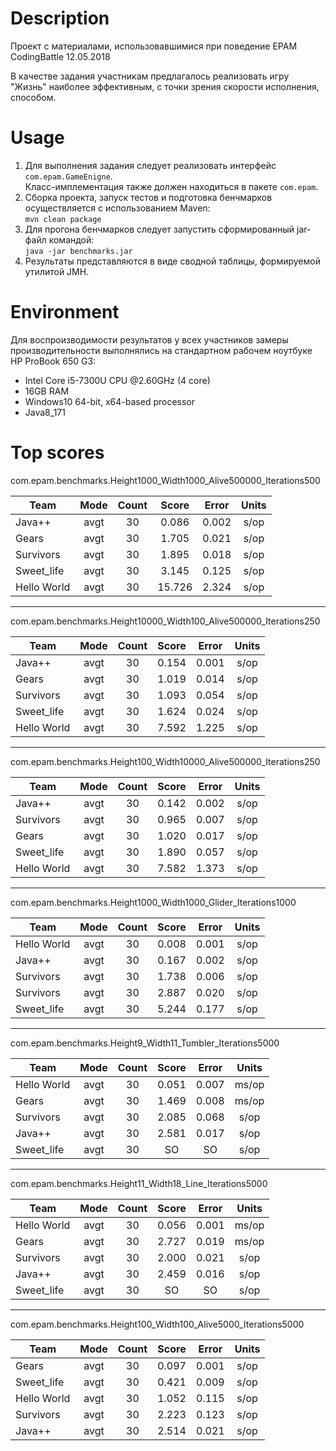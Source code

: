# Description
Проект с материалами, использовавшимися при поведение EPAM CodingBattle 12.05.2018

В качестве задания участникам предлагалось реализовать игру "Жизнь" наиболее эффективным, с точки зрения скорости исполнения, способом.

# Usage
1. Для выполнения задания следует реализовать интерфейс `com.epam.GameEnigne`. <br/>Класс-имплементация также должен находиться в пакете `com.epam`.
2. Сборка проекта, запуск тестов и подготовка бенчмарков осуществляется с использованием Maven: <br/>`mvn clean package`
3. Для прогона бенчмарков следует запустить сформированный jar-файл командой: <br/>`java -jar benchmarks.jar`
4. Результаты представляются в виде сводной таблицы, формируемой утилитой JMH.

# Environment
Для воспроизводимости результатов у всех участников замеры производительности выполнялись на стандартном рабочем ноутбуке HP ProBook 650 G3:
* Intel Core i5-7300U CPU @2.60GHz (4 core)
* 16GB RAM
* Windows10 64-bit, x64-based processor
* Java8_171

# Top scores

com.epam.benchmarks.Height1000_Width1000_Alive500000_Iterations500

|     Team    | Mode | Count |  Score | Error | Units |
|-------------|:----:|:-----:|:------:|:-----:|:-----:|
| Java++      | avgt |   30  |  0.086 | 0.002 |  s/op |
| Gears       | avgt |   30  |  1.705 | 0.021 |  s/op |
| Survivors   | avgt |   30  |  1.895 | 0.018 |  s/op |
| Sweet_life  | avgt |   30  |  3.145 | 0.125 |  s/op |
| Hello World | avgt |   30  | 15.726 | 2.324 |  s/op |

----

com.epam.benchmarks.Height10000_Width100_Alive500000_Iterations250

|     Team    | Mode | Count | Score | Error | Units |
|-------------|:----:|:-----:|:-----:|:-----:|:-----:|
| Java++      | avgt |   30  | 0.154 | 0.001 |  s/op |
| Gears       | avgt |   30  | 1.019 | 0.014 |  s/op |
| Survivors   | avgt |   30  | 1.093 | 0.054 |  s/op |
| Sweet_life  | avgt |   30  | 1.624 | 0.024 |  s/op |
| Hello World | avgt |   30  | 7.592 | 1.225 |  s/op |

----

com.epam.benchmarks.Height100_Width10000_Alive500000_Iterations250

|     Team    | Mode | Count | Score | Error | Units |
|-------------|:----:|:-----:|:-----:|:-----:|:-----:|
| Java++      | avgt |   30  | 0.142 | 0.002 |  s/op |
| Survivors   | avgt |   30  | 0.965 | 0.007 |  s/op |
| Gears       | avgt |   30  | 1.020 | 0.017 |  s/op |
| Sweet_life  | avgt |   30  | 1.890 | 0.057 |  s/op |
| Hello World | avgt |   30  | 7.582 | 1.373 |  s/op |

----

com.epam.benchmarks.Height1000_Width1000_Glider_Iterations1000

|     Team    | Mode | Count | Score | Error | Units |
|-------------|:----:|:-----:|:-----:|:-----:|:-----:|
| Hello World | avgt |   30  | 0.008 | 0.001 |  s/op |
| Java++      | avgt |   30  | 0.167 | 0.002 |  s/op |
| Survivors   | avgt |   30  | 1.738 | 0.006 |  s/op |
| Survivors   | avgt |   30  | 2.887 | 0.020 |  s/op |
| Sweet_life  | avgt |   30  | 5.244 | 0.177 |  s/op |

----

com.epam.benchmarks.Height9_Width11_Tumbler_Iterations5000

|     Team    | Mode | Count | Score | Error | Units |
|-------------|:----:|:-----:|:-----:|:-----:|:-----:|
| Hello World | avgt |   30  | 0.051 | 0.007 | ms/op |
| Gears       | avgt |   30  | 1.469 | 0.008 | ms/op |
| Survivors   | avgt |   30  | 2.085 | 0.068 |  s/op |
| Java++      | avgt |   30  | 2.581 | 0.017 |  s/op |
| Sweet_life  | avgt |   30  |   SO  |   SO  |  s/op |

----

com.epam.benchmarks.Height11_Width18_Line_Iterations5000

|     Team    | Mode | Count | Score | Error | Units |
|-------------|:----:|:-----:|:-----:|:-----:|:-----:|
| Hello World | avgt |   30  | 0.056 | 0.001 | ms/op |
| Gears       | avgt |   30  | 2.727 | 0.019 | ms/op |
| Survivors   | avgt |   30  | 2.000 | 0.021 |  s/op |
| Java++      | avgt |   30  | 2.459 | 0.016 |  s/op |
| Sweet_life  | avgt |   30  |   SO  |   SO  |  s/op |

----

com.epam.benchmarks.Height100_Width100_Alive5000_Iterations5000

|     Team    | Mode | Count | Score | Error | Units |
|-------------|:----:|:-----:|:-----:|:-----:|:-----:|
| Gears       | avgt |   30  | 0.097 | 0.001 |  s/op |
| Sweet_life  | avgt |   30  | 0.421 | 0.009 |  s/op | <- Unstable
| Hello World | avgt |   30  | 1.052 | 0.115 |  s/op |
| Survivors   | avgt |   30  | 2.223 | 0.123 |  s/op |
| Java++      | avgt |   30  | 2.514 | 0.021 |  s/op |
